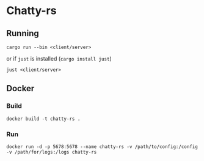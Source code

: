 # Chatty-rs




## Running

`cargo run --bin <client/server>`

or if `just` is installed (`cargo install just`)

`just <client/server>`

## Docker

### Build
`docker build -t chatty-rs .`

### Run
`docker run -d -p 5678:5678 --name chatty-rs -v /path/to/config:/config -v /path/for/logs:/logs chatty-rs `
